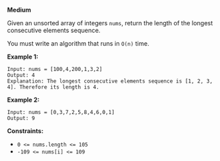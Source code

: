 **Medium**

Given an unsorted array of integers ```nums```, return the length of the longest consecutive elements sequence.

You must write an algorithm that runs in ```O(n)``` time.

 

**Example 1:**
```
Input: nums = [100,4,200,1,3,2]
Output: 4
Explanation: The longest consecutive elements sequence is [1, 2, 3, 4]. Therefore its length is 4.
```
**Example 2:**
```
Input: nums = [0,3,7,2,5,8,4,6,0,1]
Output: 9
```

**Constraints:**

- ```0 <= nums.length <= 105```
- ```-109 <= nums[i] <= 109```
